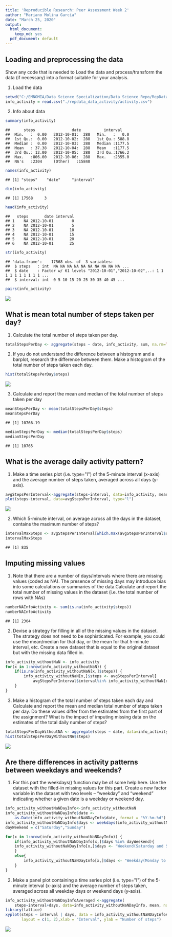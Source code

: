 ```yaml
---
title: 'Reproducible Research: Peer Assessment Week 2'
author: "Mariano Molina García"
date: "March 25, 2020"
output:
  html_document:
    keep_md: yes
  pdf_document: default
---
```



## Loading and preprocessing the data
Show any code that is needed to Load the data and process/transform the data (if necessary) into a format suitable for your analysis.

1. Load the data


```r
setwd("C:/EMNOMIA/Data Science Specialization/Data_Science_Repo/RepData_PeerAssessment1")
info_activity = read.csv("./repdata_data_activity/activity.csv")
```

2. Info about data


```r
summary(info_activity)
```

```
##      steps                date          interval     
##  Min.   :  0.00   2012-10-01:  288   Min.   :   0.0  
##  1st Qu.:  0.00   2012-10-02:  288   1st Qu.: 588.8  
##  Median :  0.00   2012-10-03:  288   Median :1177.5  
##  Mean   : 37.38   2012-10-04:  288   Mean   :1177.5  
##  3rd Qu.: 12.00   2012-10-05:  288   3rd Qu.:1766.2  
##  Max.   :806.00   2012-10-06:  288   Max.   :2355.0  
##  NA's   :2304     (Other)   :15840
```

```r
names(info_activity)
```

```
## [1] "steps"    "date"     "interval"
```

```r
dim(info_activity)
```

```
## [1] 17568     3
```

```r
head(info_activity)
```

```
##   steps       date interval
## 1    NA 2012-10-01        0
## 2    NA 2012-10-01        5
## 3    NA 2012-10-01       10
## 4    NA 2012-10-01       15
## 5    NA 2012-10-01       20
## 6    NA 2012-10-01       25
```

```r
str(info_activity)
```

```
## 'data.frame':	17568 obs. of  3 variables:
##  $ steps   : int  NA NA NA NA NA NA NA NA NA NA ...
##  $ date    : Factor w/ 61 levels "2012-10-01","2012-10-02",..: 1 1 1 1 1 1 1 1 1 1 ...
##  $ interval: int  0 5 10 15 20 25 30 35 40 45 ...
```

```r
pairs(info_activity)
```

![](PA1_template_files/figure-html/unnamed-chunk-2-1.png)<!-- -->



## What is mean total number of steps taken per day?

1.  Calculate the total number of steps taken per day. 


```r
totalStepsPerDay <- aggregate(steps ~ date, info_activity, sum, na.rm=TRUE)
```

2. If you do not understand the difference between a histogram and a barplot, research the difference between them. Make a histogram of the total number of steps taken each day.


```r
hist(totalStepsPerDay$steps)
```

![](PA1_template_files/figure-html/unnamed-chunk-4-1.png)<!-- -->

3. Calculate and report the mean and median of the total number of steps taken per day


```r
meanStepsPerDay <- mean(totalStepsPerDay$steps)
meanStepsPerDay
```

```
## [1] 10766.19
```

```r
medianStepsPerDay <- median(totalStepsPerDay$steps)
medianStepsPerDay
```

```
## [1] 10765
```

## What is the average daily activity pattern?
1. Make a time series plot (i.e. type="l") of the 5-minute interval (x-axis) and the average number of steps taken, averaged across all days (y-axis). 

```r
avgStepsPerInterval<-aggregate(steps~interval, data=info_activity, mean, na.rm=TRUE)
plot(steps~interval, data=avgStepsPerInterval, type="l")
```

![](PA1_template_files/figure-html/unnamed-chunk-7-1.png)<!-- -->


2. Which 5-minute interval, on average across all the days in the dataset, contains the maximum number of steps?

```r
intervalMaxSteps <- avgStepsPerInterval[which.max(avgStepsPerInterval$steps),]$interval
intervalMaxSteps
```

```
## [1] 835
```

## Imputing missing values

1. Note that there are a number of days/intervals where there are missing values (coded as NA). The presence of missing days may introduce bias into some calculations or summaries of the data.Calculate and report the total number of missing values in the dataset (i.e. the total number of rows with NAs)

```r
numberNAInfoActivity <- sum(is.na(info_activity$steps))
numberNAInfoActivity 
```

```
## [1] 2304
```

2. Devise a strategy for filling in all of the missing values in the dataset. The strategy does not need to be sophisticated. For example, you could use the mean/median for that day, or the mean for that 5-minute interval, etc. Create a new dataset that is equal to the original dataset but with the missing data filled in.


```r
info_activity_withoutNaN <- info_activity
for(x in 1:nrow(info_activity_withoutNaN)) {
    if(is.na(info_activity_withoutNaN[x,]$steps)) {
        info_activity_withoutNaN[x,]$steps <- avgStepsPerInterval[
            avgStepsPerInterval$interval%in% info_activity_withoutNaN[x,]$interval,]$steps
    }
}
```

3. Make a histogram of the total number of steps taken each day and Calculate and report the mean and median total number of steps taken per day. Do these values differ from the estimates from the first part of the assignment? What is the impact of imputing missing data on the estimates of the total daily number of steps?


```r
totalStepsPerDayWithoutNA <- aggregate(steps ~ date, data=info_activity_withoutNaN, sum)
hist(totalStepsPerDayWithoutNA$steps)
```

![](PA1_template_files/figure-html/unnamed-chunk-11-1.png)<!-- -->

## Are there differences in activity patterns between weekdays and weekends?
1. For this part the weekdays() function may be of some help here. Use the dataset with the filled-in missing values for this part.
Create a new factor variable in the dataset with two levels – “weekday” and “weekend” indicating whether a given date is a weekday or weekend day.


```r
info_activity_withoutNaNDayInfo<-info_activity_withoutNaN
info_activity_withoutNaNDayInfo$date <- 
    as.Date(info_activity_withoutNaNDayInfo$date, format = "%Y-%m-%d")
info_activity_withoutNaNDayInfo$days <- weekdays(info_activity_withoutNaNDayInfo$date)
dayWeekend = c("Saturday","Sunday")

for(x in 1:nrow(info_activity_withoutNaNDayInfo)) {
    if(info_activity_withoutNaNDayInfo[x,]$days %in% dayWeekend){
    info_activity_withoutNaNDayInfo[x,]$days <- "Weekend(Saturday and Sunday)"
    }
    else{
        info_activity_withoutNaNDayInfo[x,]$days <- "Weekday(Monday to Friday)"
    }
}
```

2. Make a panel plot containing a time series plot (i.e. type="l") of the 5-minute interval (x-axis) and the average number of steps taken, averaged across all weekday days or weekend days (y-axis).

```r
info_activity_withoutNaNDayInfoAveraged <-aggregate(
    steps~interval+days, data=info_activity_withoutNaNDayInfo, mean, na.rm=TRUE)
library(lattice)
xyplot(steps ~ interval | days, data = info_activity_withoutNaNDayInfoAveraged, type = "l",
       layout = c(1, 2),xlab = "Interval", ylab = "Number of steps")
```

![](PA1_template_files/figure-html/unnamed-chunk-13-1.png)<!-- -->
